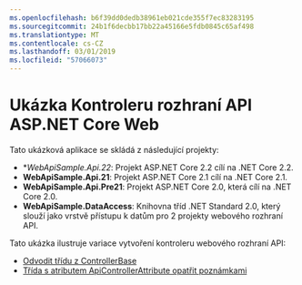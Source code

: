 ```yaml
---
ms.openlocfilehash: b6f39dd0dedb38961eb021cde355f7ec83283195
ms.sourcegitcommit: 24b1f6decbb17bb22a45166e5fdb0845c65af498
ms.translationtype: MT
ms.contentlocale: cs-CZ
ms.lasthandoff: 03/01/2019
ms.locfileid: "57066073"
---
```

# <a name="aspnet-core-web-api-controller-sample"></a>Ukázka Kontroleru rozhraní API ASP.NET Core Web

Tato ukázková aplikace se skládá z následující projekty:

- **WebApiSample.Api.22*: Projekt ASP.NET Core 2.2 cílí na .NET Core 2.2.
- **WebApiSample.Api.21**: Projekt ASP.NET Core 2.1 cílí na .NET Core 2.1.
- **WebApiSample.Api.Pre21**: Projekt ASP.NET Core 2.0, která cílí na .NET Core 2.0.
- **WebApiSample.DataAccess**: Knihovna tříd .NET Standard 2.0, který slouží jako vrstvě přístupu k datům pro 2 projekty webového rozhraní API.

Tato ukázka ilustruje variace vytvoření kontroleru webového rozhraní API:

- [Odvodit třídu z ControllerBase](https://docs.microsoft.com/aspnet/core/web-api#derive-class-from-controllerbase)
- [Třída s atributem ApiControllerAttribute opatřit poznámkami](https://docs.microsoft.com/aspnet/core/web-api#annotate-class-with-apicontrollerattribute)
